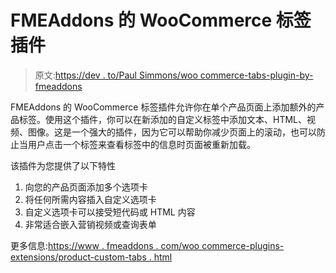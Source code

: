 # FMEAddons 的 WooCommerce 标签插件

> 原文:[https://dev . to/Paul Simmons/woo commerce-tabs-plugin-by-fmeaddons](https://dev.to/paulsimmons/woocommerce-tabs-plugin-by-fmeaddons)

FMEAddons 的 WooCommerce 标签插件允许你在单个产品页面上添加额外的产品标签。使用这个插件，你可以在新添加的自定义标签中添加文本、HTML、视频、图像。这是一个强大的插件，因为它可以帮助你减少页面上的滚动，也可以防止当用户点击一个标签来查看标签中的信息时页面被重新加载。

该插件为您提供了以下特性

1.  向您的产品页面添加多个选项卡
2.  将任何所需内容插入自定义选项卡
3.  自定义选项卡可以接受短代码或 HTML 内容
4.  非常适合嵌入营销视频或查询表单

更多信息:[https://www . fmeaddons . com/woo commerce-plugins-extensions/product-custom-tabs . html](https://www.fmeaddons.com/woocommerce-plugins-extensions/product-custom-tabs.html)